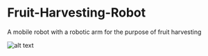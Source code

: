 # Fruit-Harvesting-Robot
A mobile robot with a robotic arm for the purpose of fruit harvesting

![alt text](https://github.com/pvrohin/Fruit-Harvesting-Robot/blob/master/Simulation.jpeg)

